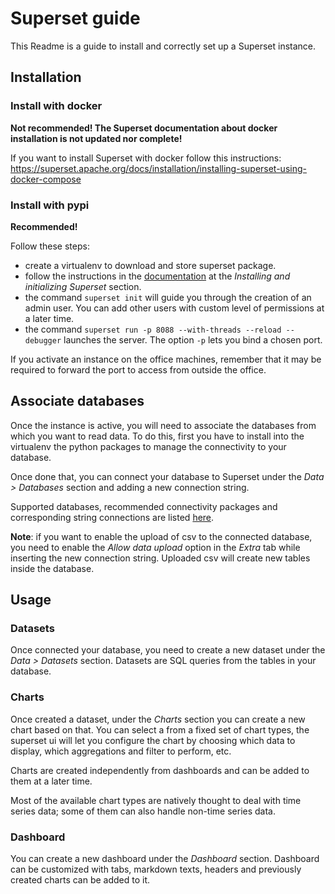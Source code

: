 # Superset guide
This Readme is a guide to install and correctly set up a Superset instance.

## Installation

### Install with docker 
**Not recommended! The Superset documentation about docker installation is not updated nor complete!**

If you want to install Superset with docker follow this instructions: https://superset.apache.org/docs/installation/installing-superset-using-docker-compose

### Install with pypi
**Recommended!**

Follow these steps:
- create a virtualenv to download and store superset package.
- follow the instructions in the [documentation](https://superset.apache.org/docs/installation/installing-superset-from-scratch) at the *Installing and initializing Superset* section.
- the command `superset init` will guide you through the creation of an admin user. You can add other users with custom level of permissions at a later time.
- the command `superset run -p 8088 --with-threads --reload --debugger` launches the server. The option `-p` lets you bind a chosen port.

If you activate an instance on the office machines, remember that it may be required to forward the port to access from outside the office.

## Associate databases
Once the instance is active, you will need to associate the databases from which you want to read data. To do this, first you have to install into the virtualenv the python packages to manage the connectivity to your database.

Once done that, you can connect your database to Superset under the *Data > Databases* section and adding a new connection string.

Supported databases, recommended connectivity packages and corresponding string connections are listed [here](https://superset.apache.org/docs/databases/installing-database-drivers).

**Note**: if you want to enable the upload of csv to the connected database, you need to enable the *Allow data upload* option in the *Extra* tab while inserting the new connection string. Uploaded csv will create new tables inside the database.

## Usage

### Datasets
Once connected your database, you need to create a new dataset under the *Data > Datasets* section. Datasets are SQL queries from the tables in your database.

### Charts
Once created a dataset, under the *Charts* section you can create a new chart based on that. You can select a from a fixed set of chart types, the superset ui will let you configure the chart by choosing which data to display, which aggregations and filter to perform, etc.

Charts are created independently from dashboards and can be added to them at a later time.

Most of the available chart types are natively thought to deal with time series data; some of them can also handle non-time series data.

### Dashboard
You can create a new dashboard under the *Dashboard* section. Dashboard can be customized with tabs, markdown texts, headers and previously created charts can be added to it.

